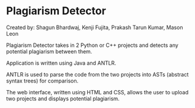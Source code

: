 # Plagiarism Detector

Created by:
Shagun Bhardwaj, Kenji Fujita, Prakash Tarun Kumar, Mason Leon

Plagiarism Detector takes in 2 Python or C++ projects and detects any potential plagiarism between them.

Application is written using Java and ANTLR.

ANTLR is used to parse the code from the two projects into ASTs (abstract syntax trees) for comparison.

The web interface, written using HTML and CSS, allows the user to upload two projects and displays potential plagiarism.
